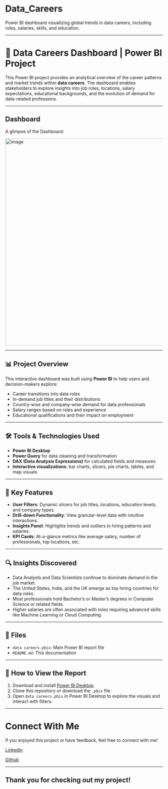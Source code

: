 # Data_Careers
Power BI dashboard visualizing global trends in data careers, including roles, salaries, skills, and education.

---

# 💼 Data Careers Dashboard | Power BI Project

This Power BI project provides an analytical overview of the career patterns and market trends within **data careers**. The dashboard enables stakeholders to explore insights into job roles, locations, salary expectations, educational backgrounds, and the evolution of demand for data-related professions.

---

## Dashboard

A glimpse of the Dashboard:

<img width="661" alt="image" src="https://github.com/user-attachments/assets/bd6ed7c5-51e2-4df6-8d45-eac64e437bed" />

---

## 📊 Project Overview

This interactive dashboard was built using **Power BI** to help users and decision-makers explore:

- Career transitions into data roles
- In-demand job titles and their distributions
- Country-wise and company-wise demand for data professionals
- Salary ranges based on roles and experience
- Educational qualifications and their impact on employment

---

## 🛠 Tools & Technologies Used

- **Power BI Desktop**
- **Power Query** for data cleaning and transformation
- **DAX (Data Analysis Expressions)** for calculated fields and measures
- **Interactive visualizations**: bar charts, slicers, pie charts, tables, and map visuals

---

## 📌 Key Features

- **User Filters**: Dynamic slicers for job titles, locations, education levels, and company types.
- **Drill-down Functionality**: View granular-level data with intuitive interactions.
- **Insights Panel**: Highlights trends and outliers in hiring patterns and salaries.
- **KPI Cards**: At-a-glance metrics like average salary, number of professionals, top locations, etc.

---

## 🔍 Insights Discovered

- Data Analysts and Data Scientists continue to dominate demand in the job market.
- The United States, India, and the UK emerge as top hiring countries for data roles.
- Most professionals hold Bachelor’s or Master’s degrees in Computer Science or related fields.
- Higher salaries are often associated with roles requiring advanced skills like Machine Learning or Cloud Computing.

---

## 📂 Files

- `data careers.pbix`: Main Power BI report file
- `README.md`: This documentation

---

## 🚀 How to View the Report

1. Download and install [Power BI Desktop](https://powerbi.microsoft.com/desktop/).
2. Clone this repository or download the `.pbix` file.
3. Open `data careers.pbix` in Power BI Desktop to explore the visuals and interact with filters.

---

# Connect With Me

If you enjoyed this project or have feedback, feel free to connect with me!

[LinkedIn](https://www.linkedin.com/in/akshitha-thatla-755832260/) 

[Github](https://github.com/Akshitha-git06)

---

## Thank you for checking out my project!
